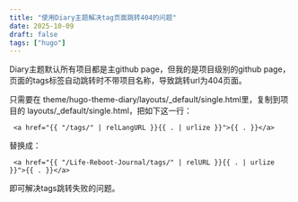 ```yaml
---
title: "使用Diary主题解决tag页面跳转404的问题"
date: 2025-10-09
draft: false
tags: ["hugo"]
---
```


Diary主题默认所有项目都是主github page，但我的是项目级别的github page，页面的tags标签自动跳转时不带项目名称，导致跳转url为404页面。

只需要在 theme/hugo-theme-diary/layouts/_default/single.html里，复制到项目的 layouts/_default/single.html，把如下这一行：

` <a href="{{ "/tags/" | relLangURL }}{{ . | urlize }}">{{ . }}</a>`

替换成：

` <a href="{{ "/Life-Reboot-Journal/tags/" | relURL }}{{ . | urlize }}">{{ . }}</a>`

即可解决tags跳转失败的问题。